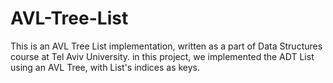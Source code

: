 # AVL-Tree-List
This is an AVL Tree List implementation, written as a part of Data Structures course at Tel Aviv University.
in this project, we implemented the ADT List using an AVL Tree, with List's indices as keys.
